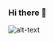 ### Hi there 👋

![alt-text](https://cdn.dribbble.com/users/1396703/screenshots/3952983/pixel-goust-2.gif)
